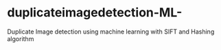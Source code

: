 # duplicateimagedetection-ML-
Duplicate Image detection using machine learning with SIFT and Hashing algorithm
